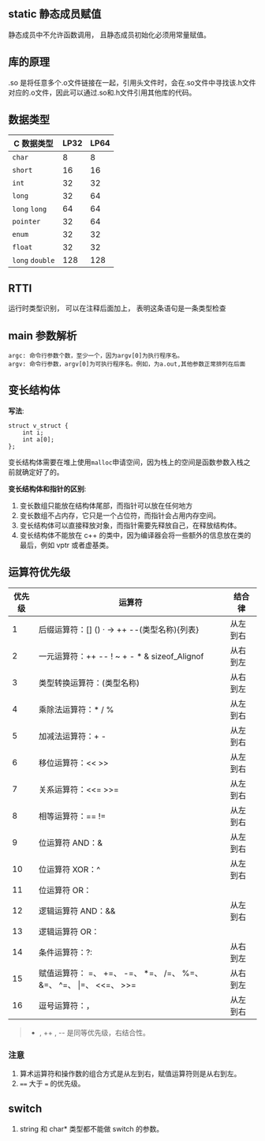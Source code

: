 ## static 静态成员赋值

静态成员中不允许函数调用， 且静态成员初始化必须用常量赋值。

## 库的原理

.so 是将任意多个.o文件链接在一起，引用头文件时，会在.so文件中寻找该.h文件对应的.o文件，因此可以通过.so和.h文件引用其他库的代码。

## 数据类型

  | C 数据类型      | LP32 | LP64 |
  | --------------- | ---- | ---- |
  | `char`          | 8    | 8    |
  | `short`         | 16   | 16   |
  | `int`           | 32   | 32   |
  | `long`          | 32   | 64   |
  | `long` `long`   | 64   | 64   |
  | `pointer`       | 32   | 64   |
  | `enum`          | 32   | 32   |
  | `float`         | 32   | 32   |
  | `long` `double` | 128  | 128  |

## RTTI

运行时类型识别， 可以在注释后面加上， 表明这条语句是一条类型检查

## main 参数解析

```
argc: 命令行参数个数，至少一个，因为argv[0]为执行程序名。
argv: 命令行参数，argv[0]为可执行程序名。例如，为a.out,其他参数正常排列在后面
```

## 变长结构体

**写法**:
```
struct v_struct { 
    int i; 
    int a[0];
};
```

变长结构体需要在堆上使用`malloc`申请空间，因为栈上的空间是函数参数入栈之前就确定好了的。

**变长结构体和指针的区别**:

1. 变长数组只能放在结构体尾部，而指针可以放在任何地方
2. 变长数组不占内存，它只是一个占位符，而指针会占用内存空间。
3. 变长结构体可以直接释放对象，而指针需要先释放自己，在释放结构体。
4. 变长结构体不能放在 c++ 的类中，因为编译器会将一些额外的信息放在类的最后，例如 vptr 或者虚基类。

## 运算符优先级

| 优先级	| 运算符	| 结合律
| ---    | ---    | ---  |
| 1	     | 后缀运算符：[]    ()    ·    ->    ++    --(类型名称){列表}	            | 从左到右
| 2	     | 一元运算符：++    --    !    ~    +    -    *    &    sizeof_Alignof	  | 从右到左
| 3	     | 类型转换运算符：(类型名称)	                                              | 从右到左
| 4	     | 乘除法运算符：*    /    %	                                            | 从左到右
| 5	     | 加减法运算符：+    -	                                                  | 从左到右
| 6	     | 移位运算符：<<    >>	                                                  | 从左到右
| 7	     | 关系运算符：<<=    >>=	                                                | 从左到右
| 8	     | 相等运算符：==    !=	                                                  | 从左到右
| 9	     | 位运算符 AND：&	                                                     | 从左到右
| 10	   | 位运算符 XOR：^            	                                         | 从左到右
| 11	   | 位运算符 OR：|	                                                       | 从左到右
| 12	   | 逻辑运算符 AND：&&	                                                    | 从左到右
| 13	   | 逻辑运算符 OR：||	                                                    | 从左到右
| 14	   | 条件运算符：?:	                                                        | 从右到左
| 15	   | 赋值运算符： =、 +=、 -=、 *=、  /=、  %=、  &=、  ^=、  \|=、  <<=、 >>= | 从右到左
| 16	   | 逗号运算符：，	                                                        | 从左到右


> * , ++ , -- 是同等优先级，右结合性。

### 注意
1. 算术运算符和操作数的组合方式是从左到右，赋值运算符则是从右到左。
2. `==` 大于 `=` 的优先级。


## switch 
1. string 和 char* 类型都不能做 switch 的参数。

